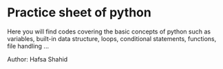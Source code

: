 <h1>Practice sheet of python </h1>
<p> Here you will find codes covering the basic concepts of python such as variables, built-in data structure, loops, conditional statements, functions, file handling ...</p>
<p> Author: Hafsa Shahid</p>
